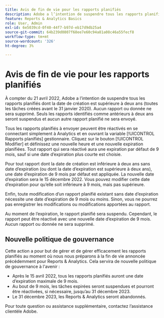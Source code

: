 ```yaml
---
title: Avis de fin de vie pour les rapports planifiés
description: Adobe a l’intention de suspendre tous les rapports planifiés dont la date de création est supérieure à deux ans.
feature: Reports & Analytics Basics
role: User, Admin
exl-id: 6e5039cd-0f40-44f7-b97d-eb17d9db25a4
source-git-commit: 64b239d0807f68ee7e60c94a81a08c46a55fecf8
workflow-type: tm+mt
source-wordcount: '326'
ht-degree: 3%

---
```


# Avis de fin de vie pour les rapports planifiés

À compter du 21 avril 2022, Adobe a l’intention de suspendre tous les rapports planifiés dont la date de création est supérieure à deux ans (toutes les tâches créées avant le 31 janvier 2020). Aucun rapport ou donnée ne sera supprimé. Seuls les rapports identifiés comme antérieurs à deux ans seront suspendus et aucun autre rapport planifié ne sera envoyé.

Tous les rapports planifiés à envoyer peuvent être réactivés en se connectant simplement à Analytics et en ouvrant la variable [!UICONTROL Rapports planifiés] gestionnaire. Cliquez sur le bouton [!UICONTROL Modifier] et définissez une nouvelle heure et une nouvelle expiration planifiées. Tout rapport qui sera réactivé aura une expiration par défaut de 9 mois, sauf si une date d’expiration plus courte est choisie.

Pour tout rapport dont la date de création est inférieure à deux ans sans date d’expiration (ou dont la date d’expiration est supérieure à deux ans), une date d’expiration de 9 mois par défaut est appliquée. La nouvelle date d’expiration sera le 15 décembre 2022. Vous pouvez modifier cette date d’expiration pour qu’elle soit inférieure à 9 mois, mais pas supérieure.

Enfin, toute modification d’un rapport planifié existant sans date d’expiration nécessite une date d’expiration de 9 mois ou moins. Sinon, vous ne pourrez pas enregistrer les modifications ou modifications apportées au rapport.

Au moment de l’expiration, le rapport planifié sera suspendu. Cependant, le rapport peut être réactivé avec une nouvelle date d’expiration de 9 mois. Aucun rapport ou donnée ne sera supprimé.

## Nouvelle politique de gouvernance

Cette action a pour but de gérer et de gérer efficacement les rapports planifiés au moment où nous nous préparons à la fin de vie annoncée précédemment pour Reports &amp; Analytics. Cela servira de nouvelle politique de gouvernance à l&#39;avenir :

* Après le 15 avril 2022, tous les rapports planifiés auront une date d’expiration maximale de 9 mois.
* Au bout de 9 mois, les tâches expirées seront suspendues et pourront être réactivées, si nécessaire, jusqu’au 31 décembre 2023.
* Le 31 décembre 2023, les Reports &amp; Analytics seront abandonnés.

Pour toute question ou assistance supplémentaire, contactez l’assistance clientèle Adobe.
